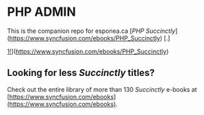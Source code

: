 # PHP ADMIN

This is the companion repo for esponea.ca [*PHP Succinctly*]
(https://www.syncfusion.com/ebooks/PHP_Succinctly) [.]

[1!](https://github.com/SyncfusionSuccinctlyE-Books/PHP-Succinctly/blob/master/cover.png)](https://www.syncfusion.com/ebooks/PHP_Succinctly)

## Looking for less _Succinctly_ titles?

Check out the entire library of more than 130 _Succinctly_ e-books at [https://www.syncfusion.com/ebooks](https://www.syncfusion.com/ebooks).
